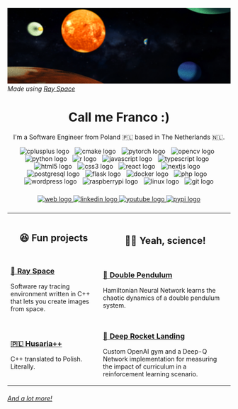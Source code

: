 
![Shkyera Aerospace](https://github.com/fszewczyk/fszewczyk/blob/main/rayspacebg.png?raw=true)
_Made using <a href="https://github.com/fszewczyk/ray-space">Ray Space</a>_

<h1 align="center">Call me Franco :)</h1>
<p align="center">I'm a Software Engineer from Poland 🇵🇱 based in The Netherlands 🇳🇱.</p>

<div align="center">
  <img src="https://cdn.jsdelivr.net/gh/devicons/devicon/icons/cplusplus/cplusplus-original.svg" height="28" alt="cplusplus logo"  />
  <img width="5" />
  <img src="https://cdn.jsdelivr.net/gh/devicons/devicon/icons/cmake/cmake-original.svg" height="28" alt="cmake logo"  />
  <img width="5" />
  <img src="https://cdn.jsdelivr.net/gh/devicons/devicon/icons/pytorch/pytorch-original.svg" height="28" alt="pytorch logo"  />
  <img width="5" />
  <img src="https://cdn.jsdelivr.net/gh/devicons/devicon/icons/opencv/opencv-original.svg" height="28" alt="opencv logo"  />
  <img width="5" />
  <img src="https://cdn.jsdelivr.net/gh/devicons/devicon/icons/python/python-original.svg" height="28" alt="python logo"  />
  <img width="5" />
  <img src="https://cdn.jsdelivr.net/gh/devicons/devicon/icons/r/r-original.svg" height="28" alt="r logo"  />
  <img width="5" />
  <img src="https://cdn.jsdelivr.net/gh/devicons/devicon/icons/javascript/javascript-original.svg" height="28" alt="javascript logo"  />
  <img width="5" />
  <img src="https://cdn.jsdelivr.net/gh/devicons/devicon/icons/typescript/typescript-original.svg" height="28" alt="typescript logo"  />
  <img width="5" />
  <img src="https://cdn.jsdelivr.net/gh/devicons/devicon/icons/html5/html5-original.svg" height="28" alt="html5 logo"  />
  <img width="5" />
  <img src="https://cdn.jsdelivr.net/gh/devicons/devicon/icons/css3/css3-original.svg" height="28" alt="css3 logo"  />
  <img width="5" />
  <img src="https://cdn.jsdelivr.net/gh/devicons/devicon/icons/react/react-original.svg" height="28" alt="react logo"  />
  <img width="5" />
  <img src="https://cdn.jsdelivr.net/gh/devicons/devicon/icons/nextjs/nextjs-original.svg" height="28" alt="nextjs logo"  />
  <img width="5" />
  <img src="https://cdn.jsdelivr.net/gh/devicons/devicon/icons/postgresql/postgresql-original.svg" height="28" alt="postgresql logo"  />
  <img width="5" />
  <img src="https://cdn.jsdelivr.net/gh/devicons/devicon/icons/flask/flask-original.svg" height="28" alt="flask logo"  />
  <img width="5" />
  <img src="https://cdn.jsdelivr.net/gh/devicons/devicon/icons/docker/docker-original.svg" height="28" alt="docker logo"  />
  <img width="5" />
  <img src="https://cdn.jsdelivr.net/gh/devicons/devicon/icons/php/php-original.svg" height="28" alt="php logo"  />
  <img width="5" />
  <img src="https://cdn.jsdelivr.net/gh/devicons/devicon/icons/wordpress/wordpress-original.svg" height="28" alt="wordpress logo"  />
  <img width="5" />
  <img src="https://cdn.jsdelivr.net/gh/devicons/devicon/icons/raspberrypi/raspberrypi-original.svg" height="28" alt="raspberrypi logo"  />
  <img width="5" />
  <img src="https://cdn.jsdelivr.net/gh/devicons/devicon/icons/linux/linux-original.svg" height="28" alt="linux logo"  />
  <img width="5" />
  <img src="https://cdn.jsdelivr.net/gh/devicons/devicon/icons/git/git-original.svg" height="28" alt="git logo"  />
</div>

###

<div align="center">
  <a href="https://fszewczyk.github.io/" target="_blank">
    <img src="https://img.shields.io/static/v1?message=website&logo=googlechrome&label=&color=darkgreen&logoColor=white&labelColor=&style=for-the-badge" height="40" alt="web logo"  />
  </a>
  <a href="https://www.linkedin.com/in/franciszek-szewczyk-421691192/" target="_blank">
    <img src="https://img.shields.io/static/v1?message=LinkedIn&logo=linkedin&label=&color=0e49a1&logoColor=white&labelColor=&style=for-the-badge" height="40" alt="linkedin logo"  />
  </a>
  <a href="https://www.youtube.com/@SHKYERAAerospace" target="_blank">
    <img src="https://img.shields.io/static/v1?message=Youtube&logo=youtube&label=&color=FF0000&logoColor=white&labelColor=&style=for-the-badge" height="40" alt="youtube logo"  />
  </a>
  <a href="https://pypi.org/user/fszewczyk/" target="_blank">
    <img src="https://img.shields.io/static/v1?message=PyPi&logo=pypi&label=&color=yellow&logoColor=white&labelColor=&style=for-the-badge" height="40" alt="pypi logo"  />
  </a>
</div>

###

<table>
<tr>
<th align="center">
<img width="441" height="1">
<p> 
<h2 style="margin:0; padding:0;">
😆 Fun projects
</h2>
</p>
</th>
<th align="center">
<img width="441" height="1">
<p> 
<h2>
🧑‍🔬 Yeah, science!</h2>
</p>
</th>
</tr>
<tr>
<td>
<!-- REMOVE THE BACKSLASHES -->
<h3><a href="https://github.com/fszewczyk/ray-space">🔭 Ray Space</a></h3>

Software ray tracing environment written in C++ that lets you create images from space.
  
</td>
<td>
<h3><a href="https://github.com/fszewczyk/nn-double-pendulum">🧮 Double Pendulum</a></h3>

Hamiltonian Neural Network learns the chaotic dynamics of a double pendulum system.
  
</td>
</tr>
<tr>
<td>
<h3><a href="https://github.com/fszewczyk/husaria-plus-plus">🇵🇱 Husaria++</a></h3>

C++ translated to Polish. Literally.
</td>
<td>
<h3><a href="https://github.com/fszewczyk/rocket-landing-rl">🚀 Deep Rocket Landing</a></h3>

Custom OpenAI gym and a Deep-Q Network implementation for measuring the impact of curriculum in a reinforcement learning scenario.
</td>
</tr>
</table>

###### [_And a lot more!_](https://fszewczyk.github.io/)

#

